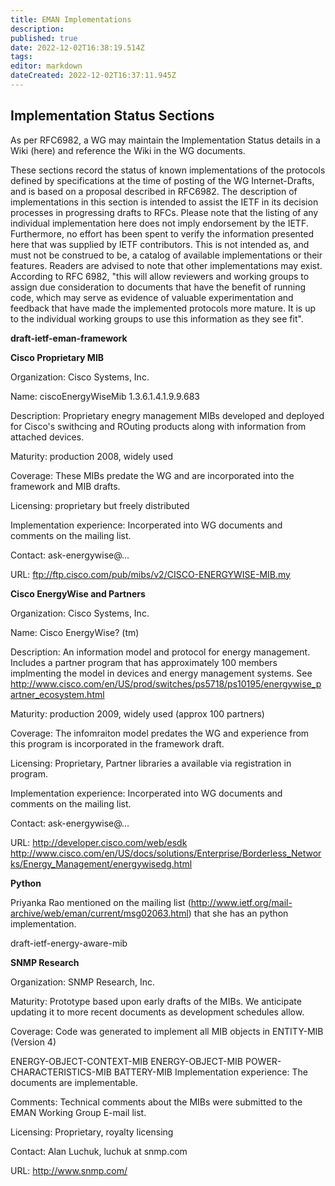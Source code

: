 ```yaml
---
title: EMAN Implementations
description: 
published: true
date: 2022-12-02T16:38:19.514Z
tags: 
editor: markdown
dateCreated: 2022-12-02T16:37:11.945Z
---
```


## Implementation Status Sections

As per RFC6982, a WG may maintain the Implementation Status details in a Wiki (here) and reference the Wiki in the WG documents.

These sections record the status of known implementations of the protocols defined by specifications at the time of posting of the WG Internet-Drafts, and is based on a proposal described in RFC6982. The description of implementations in this section is intended to assist the IETF in its decision processes in progressing drafts to RFCs. Please note that the listing of any individual implementation here does not imply endorsement by the IETF. Furthermore, no effort has been spent to verify the information presented here that was supplied by IETF contributors. This is not intended as, and must not be construed to be, a catalog of available implementations or their features. Readers are advised to note that other implementations may exist. According to RFC 6982, "this will allow reviewers and working groups to assign due consideration to documents that have the benefit of running code, which may serve as evidence of valuable experimentation and feedback that have made the implemented protocols more mature. It is up to the individual working groups to use this information as they see fit".

**draft-ietf-eman-framework**

**Cisco Proprietary MIB**

Organization: Cisco Systems, Inc.

Name: ciscoEnergyWiseMib 1.3.6.1.4.1.9.9.683

Description: Proprietary enegry management MIBs developed and deployed for Cisco's swithcing and ROuting products along with information from attached devices.

Maturity: production 2008, widely used

Coverage: These MIBs predate the WG and are incorporated into the framework and MIB drafts.

Licensing: proprietary but freely distributed

Implementation experience: Incorperated into WG documents and comments on the mailing list.

Contact: ask-energywise@…

URL: ​ftp://ftp.cisco.com/pub/mibs/v2/CISCO-ENERGYWISE-MIB.my

**Cisco EnergyWise and Partners**

Organization: Cisco Systems, Inc.

Name: Cisco EnergyWise? (tm)

Description: An information model and protocol for energy management. Includes a partner program that has approximately 100 members implmenting the model in devices and energy management systems. See ​http://www.cisco.com/en/US/prod/switches/ps5718/ps10195/energywise_partner_ecosystem.html

Maturity: production 2009, widely used (approx 100 partners)

Coverage: The infomraiton model predates the WG and experience from this program is incorporated in the framework draft.

Licensing: Proprietary, Partner libraries a available via registration in program.

Implementation experience: Incorperated into WG documents and comments on the mailing list.

Contact: ask-energywise@…

URL: http://developer.cisco.com/web/esdk http://www.cisco.com/en/US/docs/solutions/Enterprise/Borderless_Networks/Energy_Management/energywisedg.html

**Python**

Priyanka Rao mentioned on the mailing list (http://www.ietf.org/mail-archive/web/eman/current/msg02063.html) that she has an python implementation.

draft-ietf-energy-aware-mib

**SNMP Research**

Organization: SNMP Research, Inc.

Maturity: Prototype based upon early drafts of the MIBs. We anticipate updating it to more recent documents as development schedules allow.

Coverage: Code was generated to implement all MIB objects in ENTITY-MIB (Version 4)

ENERGY-OBJECT-CONTEXT-MIB
ENERGY-OBJECT-MIB
POWER-CHARACTERISTICS-MIB
BATTERY-MIB
Implementation experience: The documents are implementable.

Comments: Technical comments about the MIBs were submitted to the EMAN Working Group E-mail list.

Licensing: Proprietary, royalty licensing

Contact: Alan Luchuk, luchuk at snmp.com

URL: http://www.snmp.com/